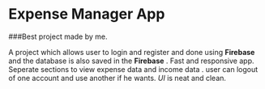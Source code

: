 # Expense Manager App
###Best project made by me.

A project which allows user to login and register and done using **Firebase** and the database is also saved in the **Firebase** . 
Fast and responsive app.
Seperate sections to view expense data and income data .
user can logout of one account and use another if he wants.
*UI* is neat and clean.

